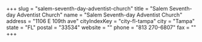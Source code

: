 +++
slug = "salem-seventh-day-adventist-church"
title = "Salem Seventh-day Adventist Church"
name = "Salem Seventh-day Adventist Church"
address = "1106 E 109th ave"
cityIndexKey = "city-fl-tampa"
city = "Tampa"
state = "FL"
postal = "33534"
website = ""
phone = "813 270-6807"
fax = ""
+++
